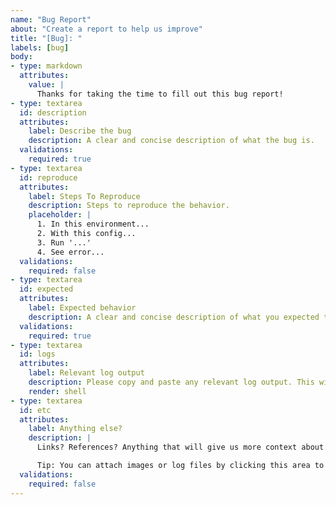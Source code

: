 ```yaml
---
name: "Bug Report"
about: "Create a report to help us improve"
title: "[Bug]: "
labels: [bug]
body:
- type: markdown
  attributes:
    value: |
      Thanks for taking the time to fill out this bug report!
- type: textarea
  id: description
  attributes:
    label: Describe the bug
    description: A clear and concise description of what the bug is.
  validations:
    required: true
- type: textarea
  id: reproduce
  attributes:
    label: Steps To Reproduce
    description: Steps to reproduce the behavior.
    placeholder: |
      1. In this environment...
      2. With this config...
      3. Run '...'
      4. See error...
  validations:
    required: false
- type: textarea
  id: expected
  attributes:
    label: Expected behavior
    description: A clear and concise description of what you expected to happen.
  validations:
    required: true
- type: textarea
  id: logs
  attributes:
    label: Relevant log output
    description: Please copy and paste any relevant log output. This will be automatically formatted into code, so no need for backticks.
    render: shell
- type: textarea
  id: etc
  attributes:
    label: Anything else?
    description: |
      Links? References? Anything that will give us more context about the issue you are encountering!

      Tip: You can attach images or log files by clicking this area to highlight it and then dragging files in.
  validations:
    required: false
---
```

